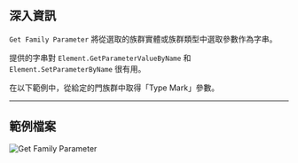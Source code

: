## 深入資訊
`Get Family Parameter` 將從選取的族群實體或族群類型中選取參數作為字串。

提供的字串對 `Element.GetParameterValueByName` 和 `Element.SetParameterByName` 很有用。

 在以下範例中，從給定的門族群中取得「Type Mark」參數。
___
## 範例檔案

![Get Family Parameter](./DSRevitNodesUI.FamilyInstanceParameters_img.jpg)
